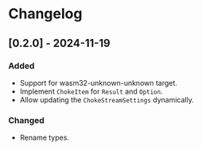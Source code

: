 # Changelog

## [0.2.0] - 2024-11-19
### Added
- Support for wasm32-unknown-unknown target.
- Implement `ChokeItem` for `Result` and `Option`.
- Allow updating the `ChokeStreamSettings` dynamically.

### Changed
- Rename types.
